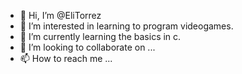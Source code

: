 - 👋 Hi, I’m @EliTorrez
- 👀 I’m interested in learning to program videogames.
- 🌱 I’m currently learning the basics in c.
- 💞️ I’m looking to collaborate on ...
- 📫 How to reach me ...

<!---
EliTorrez/EliTorrez is a ✨ special ✨ repository because its `README.md` (this file) appears on your GitHub profile.
You can click the Preview link to take a look at your changes.
--->
